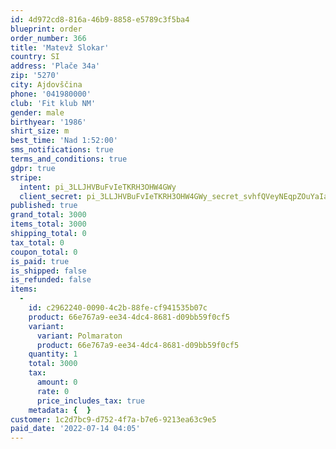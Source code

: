 ```yaml
---
id: 4d972cd8-816a-46b9-8858-e5789c3f5ba4
blueprint: order
order_number: 366
title: 'Matevž Slokar'
country: SI
address: 'Plače 34a'
zip: '5270'
city: Ajdovščina
phone: '041980000'
club: 'Fit klub NM'
gender: male
birthyear: '1986'
shirt_size: m
best_time: 'Nad 1:52:00'
sms_notifications: true
terms_and_conditions: true
gdpr: true
stripe:
  intent: pi_3LLJHVBuFvIeTKRH3OHW4GWy
  client_secret: pi_3LLJHVBuFvIeTKRH3OHW4GWy_secret_svhfQVeyNEqpZOuYaIad6fvCV
published: true
grand_total: 3000
items_total: 3000
shipping_total: 0
tax_total: 0
coupon_total: 0
is_paid: true
is_shipped: false
is_refunded: false
items:
  -
    id: c2962240-0090-4c2b-88fe-cf941535b07c
    product: 66e767a9-ee34-4dc4-8681-d09bb59f0cf5
    variant:
      variant: Polmaraton
      product: 66e767a9-ee34-4dc4-8681-d09bb59f0cf5
    quantity: 1
    total: 3000
    tax:
      amount: 0
      rate: 0
      price_includes_tax: true
    metadata: {  }
customer: 1c2d7bc9-d752-4f7a-b7e6-9213ea63c9e5
paid_date: '2022-07-14 04:05'
---
```

